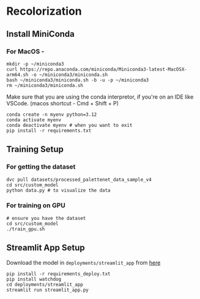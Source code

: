 # Recolorization

## Install MiniConda
### For MacOS - 
```
mkdir -p ~/miniconda3
curl https://repo.anaconda.com/miniconda/Miniconda3-latest-MacOSX-arm64.sh -o ~/miniconda3/miniconda.sh
bash ~/miniconda3/miniconda.sh -b -u -p ~/miniconda3
rm ~/miniconda3/miniconda.sh
```
Make sure that you are using the conda interpretor, if you're on an IDE like VSCode. (macos shortcut - Cmd + Shift + P)
```
conda create -n myenv python=3.12
conda activate myenv
conda deactivate myenv # when you want to exit
pip install -r requirements.txt
```

## Training Setup
### For getting the dataset
```
dvc pull datasets/processed_palettenet_data_sample_v4
cd src/custom_model
python data.py # to visualize the data
```

### For training on GPU
```
# ensure you have the dataset
cd src/custom_model
./train_gpu.sh
```


## Streamlit App Setup

Download the model in `deployments/streamlit_app` from [here](https://drive.google.com/file/d/1dLir8CG_BdsSfxCKlHDgpOPShKpWooRr/view?usp=sharing)

```
pip install -r requirements_deploy.txt
pip install watchdog
cd deployments/streamlit_app
streamlit run streamlit_app.py
```
